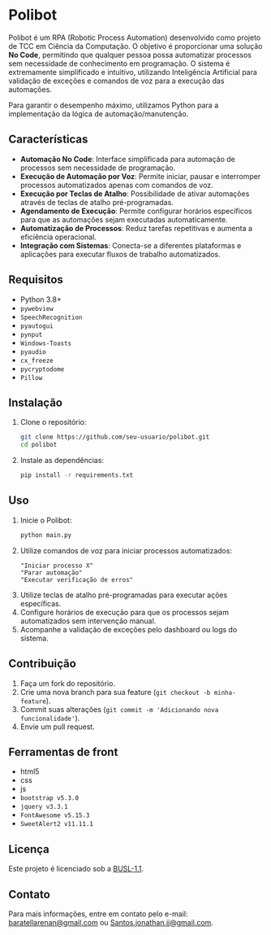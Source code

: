# Polibot

Polibot é um RPA (Robotic Process Automation) desenvolvido como projeto de TCC em Ciência da Computação. O objetivo é proporcionar uma solução **No Code**, permitindo que qualquer pessoa possa automatizar processos sem necessidade de conhecimento em programação. O sistema é extremamente simplificado e intuitivo, utilizando Inteligência Artificial para validação de exceções e comandos de voz para a execução das automações.

Para garantir o desempenho máximo, utilizamos Python para a implementação da lógica de automação/manutenção.

## Características

- **Automação No Code**: Interface simplificada para automação de processos sem necessidade de programação.
- **Execução de Automação por Voz**: Permite iniciar, pausar e interromper processos automatizados apenas com comandos de voz.
- **Execução por Teclas de Atalho**: Possibilidade de ativar automações através de teclas de atalho pré-programadas.
- **Agendamento de Execução**: Permite configurar horários específicos para que as automações sejam executadas automaticamente.
- **Automatização de Processos**: Reduz tarefas repetitivas e aumenta a eficiência operacional.
- **Integração com Sistemas**: Conecta-se a diferentes plataformas e aplicações para executar fluxos de trabalho automatizados.

## Requisitos

- Python 3.8+
- `pywebview`
- `SpeechRecognition`
- `pyautogui`
- `pynput`
- `Windows-Toasts`
- `pyaudio`
- `cx_freeze`
- `pycryptodome`
- `Pillow`

## Instalação

1. Clone o repositório:
   ```sh
   git clone https://github.com/seu-usuario/polibot.git
   cd polibot
   ```
2. Instale as dependências:
   ```sh
   pip install -r requirements.txt
   ```

## Uso

1. Inicie o Polibot:
   ```sh
   python main.py
   ```
2. Utilize comandos de voz para iniciar processos automatizados:
   ```
   "Iniciar processo X"
   "Parar automação"
   "Executar verificação de erros"
   ```
3. Utilize teclas de atalho pré-programadas para executar ações específicas.
4. Configure horários de execução para que os processos sejam automatizados sem intervenção manual.
5. Acompanhe a validação de exceções pelo dashboard ou logs do sistema.

## Contribuição

1. Faça um fork do repositório.
2. Crie uma nova branch para sua feature (`git checkout -b minha-feature`).
3. Commit suas alterações (`git commit -m 'Adicionando nova funcionalidade'`).
4. Envie um pull request.

## Ferramentas de front

- html5
- css
- js
- `bootstrap v5.3.0`
- `jquery v3.3.1`
- `FontAwesome v5.15.3`
- `SweetAlert2 v11.11.1`

## Licença

Este projeto é licenciado sob a [BUSL-1.1](LICENSE).

## Contato

Para mais informações, entre em contato pelo e-mail: baratellarenan@gmail.com ou Santos.jonathan.jj@gmail.com.

